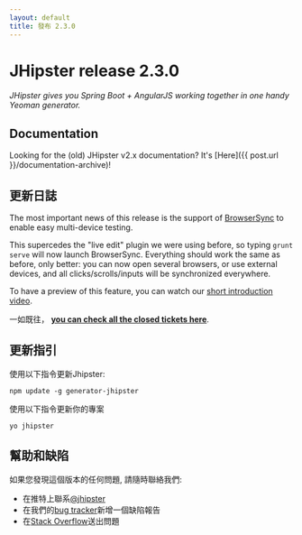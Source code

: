 ```yaml
---
layout: default
title: 發布 2.3.0
---
```


JHipster release 2.3.0
==================

*JHipster gives you Spring Boot + AngularJS working together in one handy Yeoman generator.*

Documentation
----------

Looking for the (old) JHipster v2.x documentation? It's [Here]({{ post.url }}/documentation-archive)!

更新日誌
----------

The most important news of this release is the support of [BrowserSync](http://www.browsersync.io/) to enable easy multi-device testing.

This supercedes the "live edit" plugin we were using before, so typing ```grunt serve``` will now launch BrowserSync. Everything should work the same as before, only better: you can now open several browsers, or use external devices, and all clicks/scrolls/inputs will be synchronized everywhere.

To have a preview of this feature, you can watch our [short introduction video](https://www.youtube.com/watch?v=u8rf8Fq5x0o).

一如既往， __[you can check all the closed tickets here](https://github.com/jhipster/generator-jhipster/issues?q=milestone%3A2.3.0+is%3Aclosed)__.

更新指引
------------

使用以下指令更新Jhipster:

```
npm update -g generator-jhipster
```

使用以下指令更新你的專案

```
yo jhipster
```

幫助和缺陷
--------------

如果您發現這個版本的任何問題, 請隨時聯絡我們:

- 在推特上聯系[@jhipster](https://twitter.com/jhipster)
- 在我們的[bug tracker](https://github.com/jhipster/generator-jhipster/issues?state=open)新增一個缺陷報告
- 在[Stack Overflow](http://stackoverflow.com/tags/jhipster/info)送出問題
